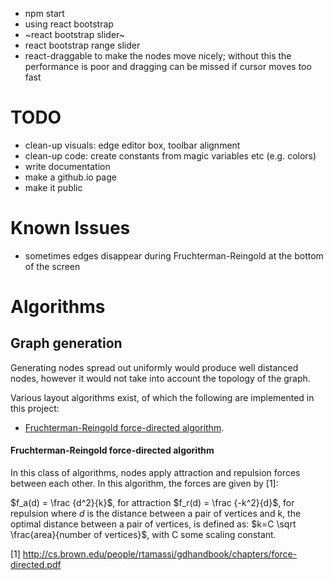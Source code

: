 - npm start
- using react bootstrap
- ~react bootstrap slider~
- react bootstrap range slider
- react-draggable to make the nodes move nicely; without this the performance is poor and dragging can be missed if cursor moves too fast

# TODO
- clean-up visuals: edge editor box, toolbar alignment
- clean-up code: create constants from magic variables etc (e.g. colors)
- write documentation
- make a github.io page
- make it public 

# Known Issues
- sometimes edges disappear during Fruchterman-Reingold at the bottom of the screen

# Algorithms

## Graph generation
Generating nodes spread out uniformly would produce well distanced nodes, however it would not take into account the topology of the graph.

Various layout algorithms exist, of which the following are implemented in this project:
- [Fruchterman-Reingold force-directed algorithm](#fruchterman-reingold-force-directed-algorithm).


#### Fruchterman-Reingold force-directed algorithm
In this class of algorithms, nodes apply attraction and repulsion forces between each other. In this algorithm, the forces are given by [1]:

$f_a(d) = \frac {d^2}{k}$, for attraction
$f_r(d) = \frac {-k^2}{d}$, for repulsion
where $d$ is the distance between a pair of vertices and k, the optimal distance between a pair of vertices, is defined as:
$k=C \sqrt \frac{area}{number of vertices}$, with C some scaling constant.

[1] http://cs.brown.edu/people/rtamassi/gdhandbook/chapters/force-directed.pdf